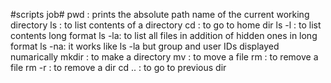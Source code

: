 #scripts job#
pwd   : prints the absolute path name of the current working directory
ls    : to list contents of a directory
cd    : to go to home dir
ls -l : to list contents long format
ls -la: to list all files in addition of hidden ones in long format
ls -na: it works like ls -la but group and user IDs displayed numarically
mkdir : to make a directory
mv    : to move a file
rm    : to remove a file
rm -r : to remove a dir
cd .. : to go to previous dir  
